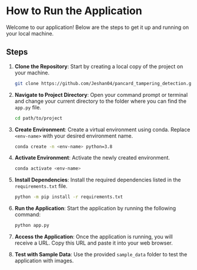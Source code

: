 # How to Run the Application

Welcome to our application! Below are the steps to get it up and running on your local machine.

## Steps

1. **Clone the Repository**: Start by creating a local copy of the project on your machine.

    ```bash
    git clone https://github.com/Jeshan04/pancard_tampering_detection.git
    ```

2. **Navigate to Project Directory**: Open your command prompt or terminal and change your current directory to the folder where you can find the `app.py` file.

    ```bash
    cd path/to/project
    ```

3. **Create Environment**: Create a virtual environment using conda. Replace `<env-name>` with your desired environment name.

    ```bash
    conda create -n <env-name> python=3.8
    ```

4. **Activate Environment**: Activate the newly created environment.

    ```bash
    conda activate <env-name>
    ```

5. **Install Dependencies**: Install the required dependencies listed in the `requirements.txt` file.

    ```bash
    python -m pip install -r requirements.txt
    ```

6. **Run the Application**: Start the application by running the following command:

    ```bash
    python app.py
    ```

7. **Access the Application**: Once the application is running, you will receive a URL. Copy this URL and paste it into your web browser.

8. **Test with Sample Data**: Use the provided `sample_data` folder to test the application with images.
